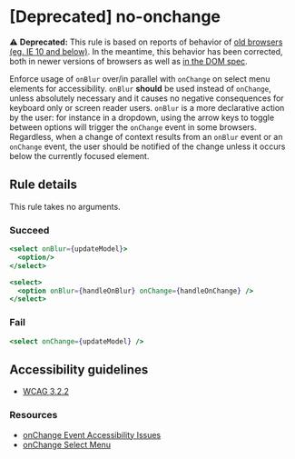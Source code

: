 # [Deprecated] no-onchange

⚠️ **Deprecated:** This rule is based on reports of behavior of [old browsers (eg. IE 10 and below)](https://www.quirksmode.org/dom/events/change.html#t05). In the meantime, this behavior has been corrected, both in newer versions of browsers as well as [in the DOM spec](https://bugzilla.mozilla.org/show_bug.cgi?id=969068#c2).

Enforce usage of `onBlur` over/in parallel with `onChange` on select menu elements for accessibility. `onBlur` **should** be used instead of `onChange`, unless absolutely necessary and it causes no negative consequences for keyboard only or screen reader users. `onBlur` is a more declarative action by the user: for instance in a dropdown, using the arrow keys to toggle between options will trigger the `onChange` event in some browsers. Regardless, when a change of context results from an `onBlur` event or an `onChange` event, the user should be notified of the change unless it occurs below the currently focused element.

## Rule details

This rule takes no arguments.

### Succeed
```jsx
<select onBlur={updateModel}>
  <option/>
</select>

<select>
  <option onBlur={handleOnBlur} onChange={handleOnChange} />
</select>
```

### Fail
```jsx
<select onChange={updateModel} />
```

## Accessibility guidelines
- [WCAG 3.2.2](https://www.w3.org/WAI/WCAG21/Understanding/on-input)

### Resources
- [onChange Event Accessibility Issues](https://web.archive.org/web/20191207202425/http://cita.disability.uiuc.edu/html-best-practices/auto/onchange.php)
- [onChange Select Menu](https://www.themaninblue.com/writing/perspective/2004/10/19/)
